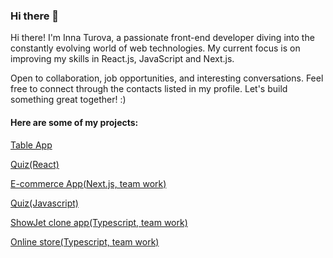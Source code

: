 ### Hi there 👋
Hi there! I'm Inna Turova, a passionate front-end developer diving into the constantly evolving world of web technologies. My current focus is on improving my skills in React.js, JavaScript and Next.js.

Open to collaboration, job opportunities, and interesting conversations. Feel free to connect through the contacts listed in my profile. Let's build something great together! :)

#### Here are some of my projects:

[Table App](https://github.com/inna1305/Table-App)

[Quiz(React)](https://github.com/inna1305/quiz-react)

[E-commerce App(Next.js, team work)](https://github.com/inna1305/eCommerce-Application-RSS)

[Quiz(Javascript)](https://github.com/inna1305/quiz)

[ShowJet clone app(Typescript, team work)](https://github.com/inna1305/rsclone)

[Online store(Typescript, team work)](https://github.com/inna1305/online-store)

